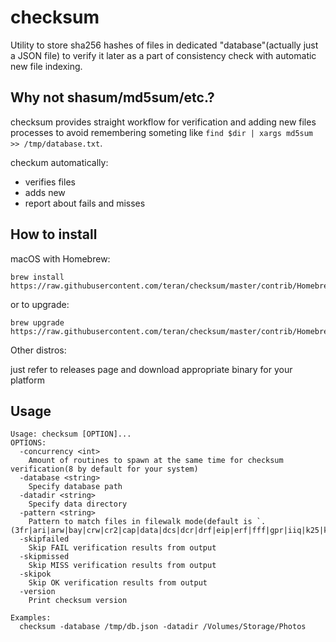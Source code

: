 checksum
========

Utility to store sha256 hashes of files in dedicated "database"(actually just a JSON file) to
verify it later as a part of consistency check with automatic new file indexing.

Why not shasum/md5sum/etc.?
---------------------------

checksum provides straight workflow for verification and adding new files processes
to avoid remembering someting like `find $dir | xargs md5sum >> /tmp/database.txt`.

checkum automatically:

 * verifies files
 * adds new
 * report about fails and misses

How to install
--------------

macOS with Homebrew:
```
brew install https://raw.githubusercontent.com/teran/checksum/master/contrib/Homebrew/checksum.rb
```

or to upgrade:
```
brew upgrade https://raw.githubusercontent.com/teran/checksum/master/contrib/Homebrew/checksum.rb
```

Other distros:

just refer to releases page and download appropriate binary for your platform

Usage
-----

```
Usage: checksum [OPTION]...
OPTIONS:
  -concurrency <int>
    Amount of routines to spawn at the same time for checksum verification(8 by default for your system)
  -database <string>
    Specify database path
  -datadir <string>
    Specify data directory
  -pattern <string>
    Pattern to match files in filewalk mode(default is `.(3fr|ari|arw|bay|crw|cr2|cap|data|dcs|dcr|drf|eip|erf|fff|gpr|iiq|k25|kdc|mdc|mef|mos|mrw|nef|nrw|obm|orf|pef|ptx|pxn|r3d|raf|raw|rwl|rw2|rwz|sr2|srf|srw|x3f)$`)
  -skipfailed
    Skip FAIL verification results from output
  -skipmissed
    Skip MISS verification results from output
  -skipok
    Skip OK verification results from output
  -version
    Print checksum version

Examples:
  checksum -database /tmp/db.json -datadir /Volumes/Storage/Photos
```
